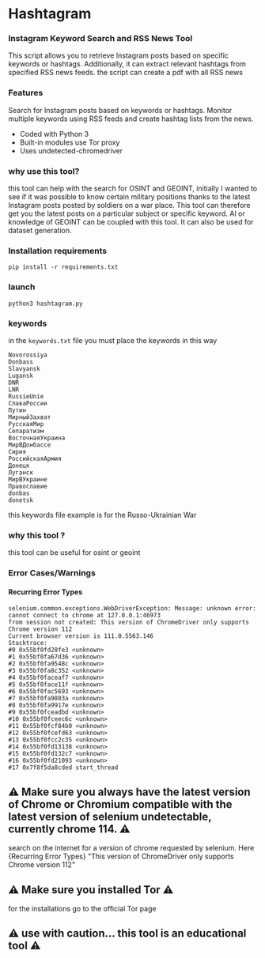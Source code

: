 
# Hashtagram

### Instagram Keyword Search and RSS News Tool

This script allows you to retrieve Instagram posts based on specific keywords or hashtags. Additionally, it can extract relevant hashtags from specified RSS news feeds.
the script can create a pdf with all RSS news
### Features

Search for Instagram posts based on keywords or hashtags.
Monitor multiple keywords using RSS feeds and create hashtag lists from the news.

- Coded with Python 3
- Built-in modules use Tor proxy
- Uses undetected-chromedriver

### why use this tool?

this tool can help with the search for OSINT and GEOINT, initially I wanted to see if it was possible to know certain military positions thanks to the latest Instagram posts posted by soldiers on a war place. This tool can therefore get you the latest posts on a particular subject or specific keyword. AI or knowledge of GEOINT can be coupled with this tool. It can also be used for dataset generation.

### Installation requirements

```
pip install -r requirements.txt
```

### launch

```
python3 hashtagram.py
```

### keywords

in the ```keywords.txt``` file you must place the keywords in this way

```
Novorossiya
Donbass
Slavyansk
Lugansk
DNR
LNR
RussieUnie
СлаваРоссии
Путин
МирныйЗахват
РусскаяМир
Сепаратизм
ВосточнаяУкраина
МирВДонбассе
Сирия
РоссийскаяАрмия
Донецк
Луганск
МирВУкраине
Православие
donbas
donetsk
```
this keywords file example is for the Russo-Ukrainian War

### why this tool ?

this tool can be useful for osint or geoint

### Error Cases/Warnings
#### Recurring Error Types
```
selenium.common.exceptions.WebDriverException: Message: unknown error: cannot connect to chrome at 127.0.0.1:46973
from session not created: This version of ChromeDriver only supports Chrome version 112
Current browser version is 111.0.5563.146
Stacktrace:
#0 0x55bf0fd28fe3 <unknown>
#1 0x55bf0fa67d36 <unknown>
#2 0x55bf0fa9548c <unknown>
#3 0x55bf0fa8c352 <unknown>
#4 0x55bf0faceaf7 <unknown>
#5 0x55bf0face11f <unknown>
#6 0x55bf0fac5693 <unknown>
#7 0x55bf0fa9803a <unknown>
#8 0x55bf0fa9917e <unknown>
#9 0x55bf0fceadbd <unknown>
#10 0x55bf0fceec6c <unknown>
#11 0x55bf0fcf84b0 <unknown>
#12 0x55bf0fcefd63 <unknown>
#13 0x55bf0fcc2c35 <unknown>
#14 0x55bf0fd13138 <unknown>
#15 0x55bf0fd132c7 <unknown>
#16 0x55bf0fd21093 <unknown>
#17 0x7f8f5da8cded start_thread
```

## ⚠️ Make sure you always have the latest version of Chrome or Chromium compatible with the latest version of selenium undetectable, currently chrome 114. ⚠️

search on the internet for a version of chrome requested by selenium. Here {Recurring Error Types} "This version of ChromeDriver only supports Chrome version 112"

## ⚠️ Make sure you installed Tor ⚠️

for the installations go to the official Tor page

## ⚠️ use with caution... this tool is an educational tool ⚠️
